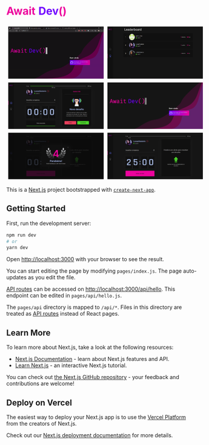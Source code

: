 <html>
    <style>
        .containerImage{
            display: flex;
            width: 100%;
        }
        .containerImage img{
            width: 50%;
            padding: 5px;
        }
        .logo{
            display: flex;
        }
        .await, .bracket{
            color:#ED039D;
            padding-right: 8px;
        }
        .dev{
            color: #7000FF;
        }
    </style>
    <div class="logo">
        <h1 class="await">Await</h1>
        <h1 class="dev">Dev</h1>
        <h1 class="bracket">()</h1>
    </div>
    <div class="containerImage">
        <img src="printscreens/landing.gif" alt="landing page"/>
        <img src="printscreens/awards.png" alt="landing page"/>
    </div>
    <div class="containerImage">
        <img src="printscreens/challenge.png" alt="landing page"/>
        <img src="printscreens/landing_image.png" alt="landing page"/>
    </div>
    <div class="containerImage">
        <img src="printscreens/level_up.png" alt="landing page"/>
        <img src="printscreens/home.png" alt="landing page"/>
    </div>
</html>

This is a [Next.js](https://nextjs.org/) project bootstrapped with [`create-next-app`](https://github.com/vercel/next.js/tree/canary/packages/create-next-app).

## Getting Started

First, run the development server:

```bash
npm run dev
# or
yarn dev
```

Open [http://localhost:3000](http://localhost:3000) with your browser to see the result.

You can start editing the page by modifying `pages/index.js`. The page auto-updates as you edit the file.

[API routes](https://nextjs.org/docs/api-routes/introduction) can be accessed on [http://localhost:3000/api/hello](http://localhost:3000/api/hello). This endpoint can be edited in `pages/api/hello.js`.

The `pages/api` directory is mapped to `/api/*`. Files in this directory are treated as [API routes](https://nextjs.org/docs/api-routes/introduction) instead of React pages.

## Learn More

To learn more about Next.js, take a look at the following resources:

- [Next.js Documentation](https://nextjs.org/docs) - learn about Next.js features and API.
- [Learn Next.js](https://nextjs.org/learn) - an interactive Next.js tutorial.

You can check out [the Next.js GitHub repository](https://github.com/vercel/next.js/) - your feedback and contributions are welcome!

## Deploy on Vercel

The easiest way to deploy your Next.js app is to use the [Vercel Platform](https://vercel.com/new?utm_medium=default-template&filter=next.js&utm_source=create-next-app&utm_campaign=create-next-app-readme) from the creators of Next.js.

Check out our [Next.js deployment documentation](https://nextjs.org/docs/deployment) for more details.
